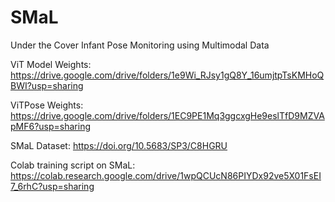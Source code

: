 # SMaL
Under the Cover Infant Pose Monitoring using Multimodal Data

ViT Model Weights:
https://drive.google.com/drive/folders/1e9Wi_RJsy1gQ8Y_16umjtpTsKMHoQBWI?usp=sharing

ViTPose Weights:
https://drive.google.com/drive/folders/1EC9PE1Mq3ggcxgHe9eslTfD9MZVApMF6?usp=sharing

SMaL Dataset:
https://doi.org/10.5683/SP3/C8HGRU

Colab training script on SMaL:
https://colab.research.google.com/drive/1wpQCUcN86PIYDx92ve5X01FsEI7_6rhC?usp=sharing
